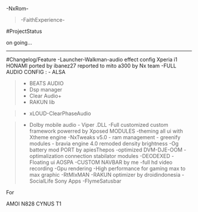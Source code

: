 -NxRom-

> -FaithExperience-


#ProjectStatus


on going...



---


#Changelog/Feature
-Launcher-Walkman-audio effect config Xperia i1 HONAMI
ported by ibanez27 reported to mito a300 by Nx team
-FULL AUDIO CONFIG : - ALSA
> - BEATS AUDIO
> - Dsp manager
> - Clear Audio+
> - RAKUN lib

> - xLOUD-ClearPhaseAudio

> - Dolby mobile audio                                                            - Viper .DLL
-Full customized custom framework powerred by Xposed MODULES
-theming all ui with Xtheme engine
-NxTweaks v5.0 - ram management - greenify modules - bravia engine 4.0 remoded density brightness
-Og battery mod PORT by apiesThepos
-optimized DVM-DJE-OOM
-optimalization connection stabilator modules
-DEODEXED
-Floating ui AOSPA
-CUSTOM NAVBAR by me
-full hd video recording
-Gpu rendering
-High performance for gaming max to max graphic
-RtMIxMAN
-RAKUN optimizer by droidindonesia
-SocialLife Sony Apps
-FlymeSatusbar

For

AMOI N828
CYNUS T1